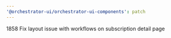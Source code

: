 ```yaml
---
'@orchestrator-ui/orchestrator-ui-components': patch
---
```


1858 Fix layout issue with workflows on subscription detail page
